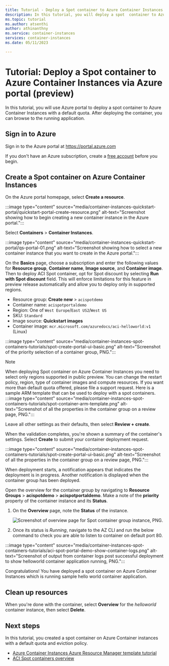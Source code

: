 ```yaml
---
title: Tutorial - Deploy a Spot container to Azure Container Instances via Azure portal
description: In this tutorial, you will deploy a spot  container to Azure Container Instances via Azure portal.
ms.topic: tutorial
ms.author: atsenthi
author: athinanthny
ms.service: container-instances
services: container-instances
ms.date: 05/11/2023

---
```


# Tutorial: Deploy a Spot container to Azure Container Instances via Azure portal (preview)

In this tutorial, you will use Azure portal to deploy a spot container to Azure Container Instances with a default quota. After deploying the container, you can browse to the running application. 


## Sign in to Azure 

Sign in to the Azure portal at https://portal.azure.com

If you don't have an Azure subscription, create a [free account][azure-free-account] before you begin.

## Create a Spot container on Azure Container Instances 

On the Azure portal homepage, select **Create a resource**.

:::image type="content" source="media/container-instances-quickstart-portal/quickstart-portal-create-resource.png" alt-text="Screenshot showing how to begin creating a new container instance in the Azure portal.":::

Select **Containers** > **Container Instances**.

:::image type="content" source="media/container-instances-quickstart-portal/qs-portal-01.png" alt-text="Screenshot showing how to select a new container instance that you want to create in the Azure portal.":::

On the **Basics** page, choose a subscription and enter the following values for **Resource group**, **Container name**, **Image source**, and **Container image**. Then to deploy ACI Spot container, opt for Spot discount by selecting **Run with Spot discount** field. This will enforce limitations for this feature in preview release automatically and allow you to deploy only in supported regions.

* Resource group: **Create new** > `acispotdemo`
* Container name: `acispotportaldemo`
* Region: One of `West Europe`/`East US2`/`West US`
* SKU: `Standard`
* Image source: **Quickstart images**
* Container image: `mcr.microsoft.com/azuredocs/aci-helloworld:v1` (Linux)

:::image type="content" source="media/container-instances-spot-containers-tutorials/spot-create-portal-ui-basic.png" alt-text="Screenshot of the priority selection of a container group, PNG.":::

> [!NOTE]
> When deploying Spot container on Azure Container Instances you need to select only regions supported in public preview. You can change the restart policy, region, type of container images and compute resources. If you want more than default quota offered, please file a support request.
>  Here is a sample ARM template that can be used to deploy with a spot containers. 
>  :::image type="content" source="media/container-instances-spot-containers-tutorials/spot-container-arm-template.png" alt-text="Screenshot of all the properties in the container group on a review page, PNG.":::
>  

Leave all other settings as their defaults, then select **Review + create**.

When the validation completes, you're shown a summary of the container's settings. Select **Create** to submit your container deployment request.

:::image type="content" source="media/container-instances-spot-containers-tutorials/spot-create-portal-ui-basic.png" alt-text="Screenshot of all the properties in the container group on a review page, PNG.":::

When deployment starts, a notification appears that indicates the deployment is in progress. Another notification is displayed when the container group has been deployed.

Open the overview for the container group by navigating to **Resource Groups** > **acispotdemo** > **acispotportaldemo**. Make a note of the **priority** property of the container instance and its **Status**.

1. On the **Overview** page, note the **Status** of the instance.

    ![Screenshot of overview page for Spot container group instance, PNG.](media/container-instances-spot-containers-tutorials/spot-containers-aci-portal-review.png)

2. Once its status is *Running*, navigate to the AZ CLI and run the below command to check you are able to listen to container on default port 80. 

:::image type="content" source="media/container-instances-spot-containers-tutorials/aci-spot-portal-demo-show-container-logs.png" alt-text="Screenshot of output from container logs post successful deployment to show helloworld container application running, PNG.":::

Congratulations! You have deployed a spot container on Azure Container Instances which is running sample hello world container application. 

## Clean up resources

When you're done with the container, select **Overview** for the *helloworld* container instance, then select **Delete**.

## Next steps

In this tutorial, you created a spot container on Azure Container instances with a default quota and eviction policy.


* [Azure Container Instances Azure Resource Manager template tutorial](./container-instances-tutorial-deploy-spot-container-arm.md)
* [ACI Spot containers overview](./container-instances-spot-overview.md) 

<!-- LINKS - External -->
[azure-free-account]: https://azure.microsoft.com/free/